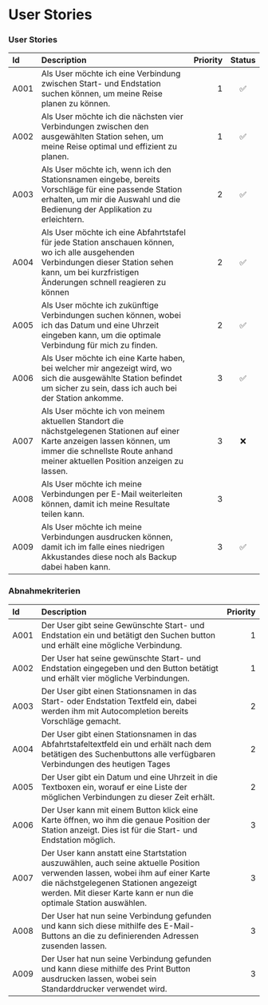# User Stories

### User Stories

| Id | Description | Priority | Status |
| :--- | :--- | ---: | :---: |
| A001 | Als User möchte ich eine Verbindung zwischen Start- und Endstation suchen können, um meine Reise planen zu können. | 1 | ✅ |
| A002 | Als User möchte ich die nächsten vier Verbindungen zwischen den ausgewählten Station sehen, um meine Reise optimal und effizient zu planen. | 1 | ✅ |
| A003 | Als User möchte ich, wenn ich den Stationsnamen eingebe, bereits Vorschläge für eine passende Station erhalten, um mir die Auswahl und die Bedienung der Applikation zu erleichtern. | 2 | ✅ |
| A004 | Als User möchte ich eine Abfahrtstafel für jede Station anschauen können, wo ich alle ausgehenden Verbindungen dieser Station sehen kann, um bei kurzfristigen Änderungen schnell reagieren zu können | 2 | ✅ |
| A005 | Als User möchte ich zukünftige Verbindungen suchen können, wobei ich das Datum und eine Uhrzeit eingeben kann, um die optimale Verbindung für mich zu finden. | 2 | ✅ |
| A006 | Als User möchte ich eine Karte haben, bei welcher mir angezeigt wird, wo sich die ausgewählte Station befindet um sicher zu sein, dass ich auch bei der Station ankomme. | 3 | ✅ |
| A007 | Als User möchte ich von meinem aktuellen Standort die nächstgelegenen Stationen auf einer Karte anzeigen lassen können, um immer die schnellste Route anhand meiner aktuellen Position anzeigen zu lassen. | 3 | ❌ |
| A008 | Als User möchte ich meine Verbindungen per E-Mail weiterleiten können, damit ich meine Resultate teilen kann. | 3 |  |
| A009 | Als User möchte ich meine Verbindungen ausdrucken können, damit ich im falle eines niedrigen Akkustandes diese noch als Backup dabei haben kann. | 3 | ✅ |

### Abnahmekriterien

| Id | Description | Priority |
| :--- | :--- | ---: |
| A001 | Der User gibt seine Gewünschte Start- und Endstation ein und betätigt den Suchen button und erhält eine mögliche Verbindung. | 1 |
| A002 | Der User hat seine gewünschte Start- und Endstation eingegeben und den Button betätigt und erhält vier mögliche Verbindungen. | 1 |
| A003 | Der User gibt einen Stationsnamen in das Start- oder Endstation Textfeld ein, dabei werden ihm mit Autocompletion bereits Vorschläge gemacht. | 2 |
| A004 | Der User gibt einen Stationsnamen in das Abfahrtstafeltextfeld ein und erhält nach dem betätigen des Suchenbuttons alle verfügbaren Verbindungen des heutigen Tages | 2 |
| A005 | Der User gibt ein Datum und eine Uhrzeit in die Textboxen ein, worauf er eine Liste der möglichen Verbindungen zu dieser Zeit erhält. | 2 |
| A006 | Der User kann mit einem Button klick eine Karte öffnen, wo ihm die genaue Position der Station anzeigt. Dies ist für die Start- und Endstation möglich. | 3 |
| A007 | Der User kann anstatt eine Startstation auszuwählen, auch seine aktuelle Position verwenden lassen, wobei ihm auf einer Karte die nächstgelegenen Stationen angezeigt werden. Mit dieser Karte kann er nun die optimale Station auswählen. | 3 |
| A008 | Der User hat nun seine Verbindung gefunden und kann sich diese mithilfe des E-Mail-Buttons an die zu definierenden Adressen zusenden lassen. | 3 |
| A009 | Der User hat nun seine Verbindung gefunden und kann diese mithilfe des Print Button ausdrucken lassen, wobei sein Standarddrucker verwendet wird. | 3 |

